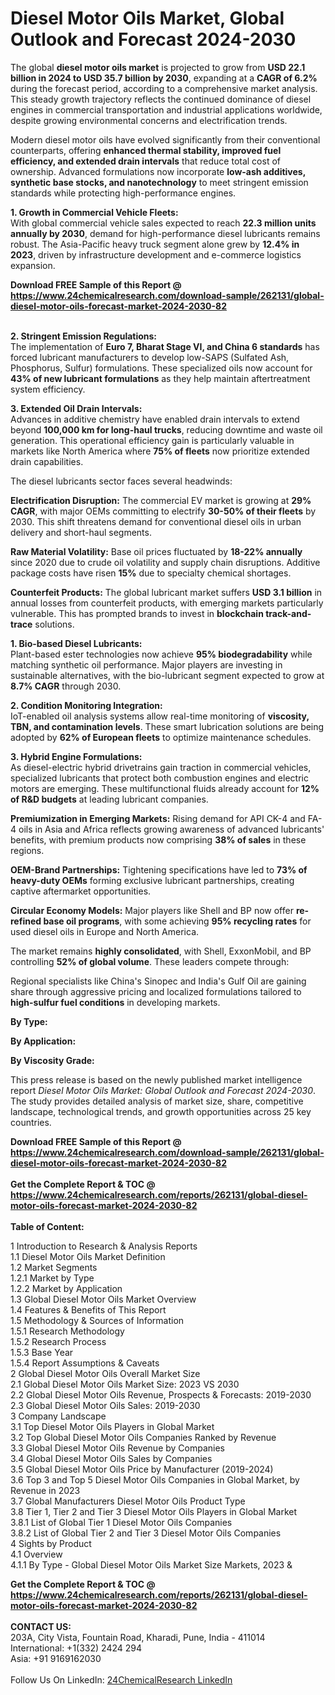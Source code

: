 <h1>Diesel Motor Oils Market, Global Outlook and Forecast 2024-2030</h1><p>The global <strong>diesel motor oils market</strong> is projected to grow from <strong>USD 22.1 billion in 2024 to USD 35.7 billion by 2030</strong>, expanding at a <strong>CAGR of 6.2%</strong> during the forecast period, according to a comprehensive market analysis. This steady growth trajectory reflects the continued dominance of diesel engines in commercial transportation and industrial applications worldwide, despite growing environmental concerns and electrification trends.</p><p>Modern diesel motor oils have evolved significantly from their conventional counterparts, offering <strong>enhanced thermal stability, improved fuel efficiency, and extended drain intervals</strong> that reduce total cost of ownership. Advanced formulations now incorporate <strong>low-ash additives, synthetic base stocks, and nanotechnology</strong> to meet stringent emission standards while protecting high-performance engines.</p><p><strong>1. Growth in Commercial Vehicle Fleets:</strong><br>
With global commercial vehicle sales expected to reach <strong>22.3 million units annually by 2030</strong>, demand for high-performance diesel lubricants remains robust. The Asia-Pacific heavy truck segment alone grew by <strong>12.4% in 2023</strong>, driven by infrastructure development and e-commerce logistics expansion.</p><div><b>Download FREE Sample of this Report @ 
            <a href="https://www.24chemicalresearch.com/download-sample/262131/global-diesel-motor-oils-forecast-market-2024-2030-82">
            https://www.24chemicalresearch.com/download-sample/262131/global-diesel-motor-oils-forecast-market-2024-2030-82</a></b></div><br><p><strong>2. Stringent Emission Regulations:</strong><br>
The implementation of <strong>Euro 7, Bharat Stage VI, and China 6 standards</strong> has forced lubricant manufacturers to develop low-SAPS (Sulfated Ash, Phosphorus, Sulfur) formulations. These specialized oils now account for <strong>43% of new lubricant formulations</strong> as they help maintain aftertreatment system efficiency.</p><p><strong>3. Extended Oil Drain Intervals:</strong><br>
Advances in additive chemistry have enabled drain intervals to extend beyond <strong>100,000 km for long-haul trucks</strong>, reducing downtime and waste oil generation. This operational efficiency gain is particularly valuable in markets like North America where <strong>75% of fleets</strong> now prioritize extended drain capabilities.</p><p>The diesel lubricants sector faces several headwinds:</p><p><strong>Electrification Disruption:</strong> The commercial EV market is growing at <strong>29% CAGR</strong>, with major OEMs committing to electrify <strong>30-50% of their fleets</strong> by 2030. This shift threatens demand for conventional diesel oils in urban delivery and short-haul segments.</p><p><strong>Raw Material Volatility:</strong> Base oil prices fluctuated by <strong>18-22% annually</strong> since 2020 due to crude oil volatility and supply chain disruptions. Additive package costs have risen <strong>15%</strong> due to specialty chemical shortages.</p><p><strong>Counterfeit Products:</strong> The global lubricant market suffers <strong>USD 3.1 billion</strong> in annual losses from counterfeit products, with emerging markets particularly vulnerable. This has prompted brands to invest in <strong>blockchain track-and-trace</strong> solutions.</p><p><strong>1. Bio-based Diesel Lubricants:</strong><br>
Plant-based ester technologies now achieve <strong>95% biodegradability</strong> while matching synthetic oil performance. Major players are investing in sustainable alternatives, with the bio-lubricant segment expected to grow at <strong>8.7% CAGR</strong> through 2030.</p><p><strong>2. Condition Monitoring Integration:</strong><br>
IoT-enabled oil analysis systems allow real-time monitoring of <strong>viscosity, TBN, and contamination levels</strong>. These smart lubrication solutions are being adopted by <strong>62% of European fleets</strong> to optimize maintenance schedules.</p><p><strong>3. Hybrid Engine Formulations:</strong><br>
As diesel-electric hybrid drivetrains gain traction in commercial vehicles, specialized lubricants that protect both combustion engines and electric motors are emerging. These multifunctional fluids already account for <strong>12% of R&amp;D budgets</strong> at leading lubricant companies.</p><p><strong>Premiumization in Emerging Markets:</strong> Rising demand for API CK-4 and FA-4 oils in Asia and Africa reflects growing awareness of advanced lubricants' benefits, with premium products now comprising <strong>38% of sales</strong> in these regions.</p><p><strong>OEM-Brand Partnerships:</strong> Tightening specifications have led to <strong>73% of heavy-duty OEMs</strong> forming exclusive lubricant partnerships, creating captive aftermarket opportunities.</p><p><strong>Circular Economy Models:</strong> Major players like Shell and BP now offer <strong>re-refined base oil programs</strong>, with some achieving <strong>95% recycling rates</strong> for used diesel oils in Europe and North America.</p><p>The market remains <strong>highly consolidated</strong>, with Shell, ExxonMobil, and BP controlling <strong>52% of global volume</strong>. These leaders compete through:</p><p>Regional specialists like China's Sinopec and India's Gulf Oil are gaining share through aggressive pricing and localized formulations tailored to <strong>high-sulfur fuel conditions</strong> in developing markets.</p><p><strong>By Type:</strong></p><p><strong>By Application:</strong></p><p><strong>By Viscosity Grade:</strong></p><p>This press release is based on the newly published market intelligence report <em>Diesel Motor Oils Market: Global Outlook and Forecast 2024-2030</em>. The study provides detailed analysis of market size, share, competitive landscape, technological trends, and growth opportunities across 25 key countries.</p><div><b>Download FREE Sample of this Report @ 
            <a href="https://www.24chemicalresearch.com/download-sample/262131/global-diesel-motor-oils-forecast-market-2024-2030-82">
            https://www.24chemicalresearch.com/download-sample/262131/global-diesel-motor-oils-forecast-market-2024-2030-82</a></b></div><br><div><b>Get the Complete Report & TOC @ 
            <a href="https://www.24chemicalresearch.com/reports/262131/global-diesel-motor-oils-forecast-market-2024-2030-82">
            https://www.24chemicalresearch.com/reports/262131/global-diesel-motor-oils-forecast-market-2024-2030-82</a></b></div><br>
            <b>Table of Content:</b><p>1 Introduction to Research & Analysis Reports<br />
    1.1 Diesel Motor Oils Market Definition<br />
    1.2 Market Segments<br />
        1.2.1 Market by Type<br />
        1.2.2 Market by Application<br />
    1.3 Global Diesel Motor Oils Market Overview<br />
    1.4 Features & Benefits of This Report<br />
    1.5 Methodology & Sources of Information<br />
        1.5.1 Research Methodology<br />
        1.5.2 Research Process<br />
        1.5.3 Base Year<br />
        1.5.4 Report Assumptions & Caveats<br />
2 Global Diesel Motor Oils Overall Market Size<br />
    2.1 Global Diesel Motor Oils Market Size: 2023 VS 2030<br />
    2.2 Global Diesel Motor Oils Revenue, Prospects & Forecasts: 2019-2030<br />
    2.3 Global Diesel Motor Oils Sales: 2019-2030<br />
3 Company Landscape<br />
    3.1 Top Diesel Motor Oils Players in Global Market<br />
    3.2 Top Global Diesel Motor Oils Companies Ranked by Revenue<br />
    3.3 Global Diesel Motor Oils Revenue by Companies<br />
    3.4 Global Diesel Motor Oils Sales by Companies<br />
    3.5 Global Diesel Motor Oils Price by Manufacturer (2019-2024)<br />
    3.6 Top 3 and Top 5 Diesel Motor Oils Companies in Global Market, by Revenue in 2023<br />
    3.7 Global Manufacturers Diesel Motor Oils Product Type<br />
    3.8 Tier 1, Tier 2 and Tier 3 Diesel Motor Oils Players in Global Market<br />
        3.8.1 List of Global Tier 1 Diesel Motor Oils Companies<br />
        3.8.2 List of Global Tier 2 and Tier 3 Diesel Motor Oils Companies<br />
4 Sights by Product<br />
    4.1 Overview<br />
        4.1.1 By Type - Global Diesel Motor Oils Market Size Markets, 2023 &</p><div><b>Get the Complete Report & TOC @ 
            <a href="https://www.24chemicalresearch.com/reports/262131/global-diesel-motor-oils-forecast-market-2024-2030-82">
            https://www.24chemicalresearch.com/reports/262131/global-diesel-motor-oils-forecast-market-2024-2030-82</a></b></div><br><b>CONTACT US:</b><br>
            203A, City Vista, Fountain Road, Kharadi, Pune, India - 411014<br>
            International: +1(332) 2424 294<br>
            Asia: +91 9169162030 <br><br>
            Follow Us On LinkedIn: <a href="https://www.linkedin.com/company/24chemicalresearch/">24ChemicalResearch LinkedIn</a>